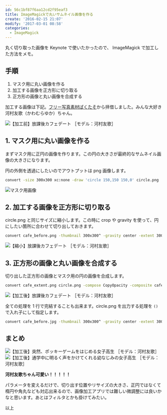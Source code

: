 ```yaml
---
id: 56c1bf87f6aa12cd2f95eaf3
title: ImageMagickで丸いサムネイル画像を作る
create: '2016-02-15 21:07'
modify: '2017-03-01 08:58'
categories:
  - ImageMagick
---
```


丸く切り取った画像を Keynote で使いたかったので、 ImageMagick で加工した方法をメモ。

## 手順

1. マスク用に丸い画像を作る
2. 加工する画像を正方形に切り取る
3. 正方形の画像と丸い画像を合成する

加工する画像は下記。[フリー写真素材ぱくたそ](https://www.pakutaso.com)から拝借しました。みんな大好き河村友歌（かわむらゆか）ちゃん。

![【加工前】放課後カフェデート ［モデル：河村友歌］](/images/2016/02/15/cafe_before.png)

<!-- more -->

## 1. マスク用に丸い画像を作る

まずマスク用に正円の画像を作ります。この円の大きさが最終的なサムネイル画像の大きさになります。

円の外側を透過にしたいのでアウトプットは png 画像します。

```sh
convert -size 300x300 xc:none -draw 'circle 150,150 150,0' circle.png
```

![マスク用画像](/images/2016/02/15/circle.png)

## 2. 加工する画像を正方形に切り取る

circle.png と同じサイズに縮小します。この時に crop や gravity を使って、円にしたい箇所に合わせて切り出しておきます。

```sh
convert cafe_before.png -thumbnail 300x300^ -gravity center -extent 300x300 cafe_extent.png
```

![【縮小】放課後カフェデート ［モデル：河村友歌］](/images/2016/02/15/cafe_extent.png)

## 3. 正方形の画像と丸い画像を合成する

切り出した正方形の画像とマスク用の円の画像を合成します。

```sh
convert cafe_extent.png circle.png -compose CopyOpacity -composite cafe_after.png
```

![【加工後】放課後カフェデート ［モデル：河村友歌］](/images/2016/02/15/cafe_after.png)

全ての処理を 1 行で完結することも出来ます。circle.png を出力する処理を `()` で入れ子にして指定します。

```sh
convert cafe_before.jpg -thumbnail 300x300^ -gravity center -extent 300x300 \( -size 300x300 xc:none -fill white -draw 'circle 150,150 150,0' \) -compose CopyOpacity -composite cafe_after.png
```

## まとめ

![【加工後】突然、ポッキーゲームをはじめる女子高生 ［モデル：河村友歌］](/images/2016/02/15/pocky_after.png)　![【加工後】通学中に明るく声をかけてくれる幼なじみの女子高生 ［モデル：河村友歌］](/images/2016/02/15/smile_after.png)

**河村友歌ちゃん可愛い！！！！！**

パラメータを変えるだけで、切り出す位置やリサイズの大きさ、正円ではなくて楕円や角丸なども対応出来るので、画像加工アプリでは難しい微調整には良いかなと思います。あとはフィルタとかも掛けてみたい。

以上

